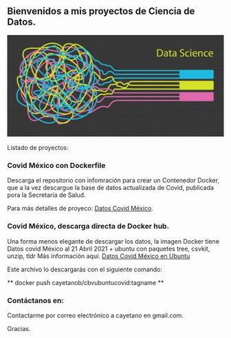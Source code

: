 ## Bienvenidos a mis proyectos de Ciencia de Datos.

<img src="data-science.jpg">

Listado de proyectos:

### Covid México con Dockerfile 

Descarga el repositorio con infomración para crear un Contenedor Docker, que a la vez descargue la base de datos actualizada de Covid, publicada pora la Secretaría de Salud.

Para más detalles de proyeco:  [Datos Covid México](https://github.com/cayetanob/covid-mexico).



### Covid México, descarga directa de Docker hub.

Una forma menos elegante de descargar los datos, la imagen Docker tiene Datos covid México al 21 Abril 2021 + ubuntu con paquetes tree, csvkit, unzip, tldr
Más información aqui.      [Datos Covid México en Ubuntu](https://hub.docker.com/repository/docker/cayetanob/cbvubuntucovid)

Este archivo lo descargarás con el siguiente comando:


** docker push cayetanob/cbvubuntucovid:tagname **



### Contáctanos en:

Contactarme por correo electrónico a  cayetano en gmail.com.


Gracias.
